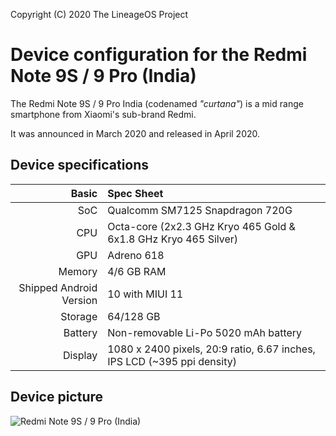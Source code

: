 Copyright (C) 2020 The LineageOS Project

Device configuration for the Redmi Note 9S / 9 Pro (India)
============================================

The Redmi Note 9S / 9 Pro India (codenamed _"curtana"_) is a mid range smartphone from Xiaomi's sub-brand Redmi.

It was announced in March 2020 and released in April 2020.

## Device specifications

Basic   | Spec Sheet
-------:|:-------------------------
SoC     | Qualcomm SM7125 Snapdragon 720G
CPU     | Octa-core (2x2.3 GHz Kryo 465 Gold & 6x1.8 GHz Kryo 465 Silver)
GPU     | Adreno 618
Memory  | 4/6 GB RAM
Shipped Android Version | 10 with MIUI 11
Storage | 64/128 GB
Battery | Non-removable Li-Po 5020 mAh battery
Display | 1080 x 2400 pixels, 20:9 ratio, 6.67 inches, IPS LCD (~395 ppi density)

## Device picture

![Redmi Note 9S / 9 Pro (India)](https://cdn-files.kimovil.com/default/0004/36/thumb_335718_default_big.jpeg "Redmi Note 9S / 9 Pro (India)")
